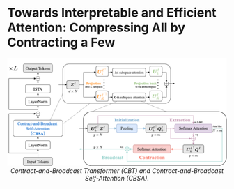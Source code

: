 # Towards Interpretable and Efficient Attention: Compressing All by Contracting a Few

<p align="center"> <img src="assets/CBT_arch.png" width="800px"/> <br> <em>Contract-and-Broadcast Transformer (CBT) and Contract-and-Broadcast Self-Attention (CBSA).</em> </p>
